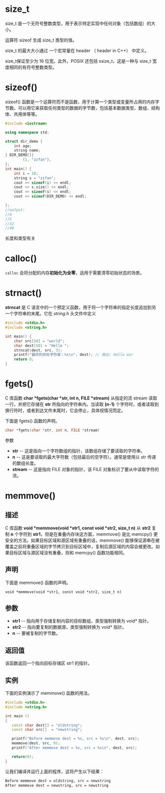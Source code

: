 # size_t

size_t 是一个无符号整数类型，用于表示特定实现中任何对象（包括数组）的大小。

运算符 sizeof 生成 size_t 类型的值。

size_t 的最大大小通过 一个宏常量在 header （ header in C++） 中定义。

size_t保证至少为 16 位宽。此外，POSIX 还包括 ssize_t，这是一种与 size_t 宽度相同的有符号整数类型。

# sizeof()

sizeof() 函数是一个运算符而不是函数，用于计算一个类型或变量所占用的内存字节数。可以用它来获取任何类型的数据的字节数，包括基本数据类型、数组、结构体、共用体等等。

```c++
#include <iostream>

using namespace std;

struct dir_demo {
    int age;
    string name;
} DIR_DEMO[]{
        {1, "zzfan"},
};
int main() {
    int i = 18;
    string s = "zzfan";
    cout << sizeof(i) << endl;
    cout << s.size() << endl;
    cout << sizeof(s) << endl;
    cout << sizeof(DIR_DEMO) << endl;

};
//output:
//4
//5
//32
//40
```

长度和类型有关



# calloc()

`calloc` 会将分配的内存**初始化为全零**，适用于需要清零初始状态的场景。



# strnact()

**strncat** 是 C 语言中的一个预定义函数，用于将一个字符串的指定长度追加到另一个字符串的末尾。它在 *string.h* 头文件中定义

```cpp
#include <stdio.h>
#include <string.h>

int main() {
    char src[50] = "world";
    char dest[50] = "Hello ";
    strncat(dest, src, 3);
    printf("最终的目标字符串：%s\n", dest); // 输出: Hello wor
    return 0;
}
```



# fgets()

C 库函数 **char \*fgets(char \*str, int n, FILE \*stream)** 从指定的流 stream 读取一行，并把它存储在 **str** 所指向的字符串内。当读取 **(n-1)** 个字符时，或者读取到换行符时，或者到达文件末尾时，它会停止，具体视情况而定。

下面是 fgets() 函数的声明。

```c
char *fgets(char *str, int n, FILE *stream)
```

参数

- **str** -- 这是指向一个字符数组的指针，该数组存储了要读取的字符串。
- **n** -- 这是要读取的最大字符数（包括最后的空字符）。通常是使用以 str 传递的数组长度。
- **stream** -- 这是指向 FILE 对象的指针，该 FILE 对象标识了要从中读取字符的流。

# memmove()

## 描述

C 库函数 **void \*memmove(void \*str1, const void \*str2, size_t n)** 从 **str2** 复制 **n** 个字符到 **str1**，但是在重叠内存块这方面，memmove() 是比 memcpy() 更安全的方法。如果目标区域和源区域有重叠的话，memmove() 能够保证源串在被覆盖之前将重叠区域的字节拷贝到目标区域中，复制后源区域的内容会被更改。如果目标区域与源区域没有重叠，则和 memcpy() 函数功能相同。

## 声明

下面是 memmove() 函数的声明。

```
void *memmove(void *str1, const void *str2, size_t n)
```

## 参数

- **str1** -- 指向用于存储复制内容的目标数组，类型强制转换为 void* 指针。
- **str2** -- 指向要复制的数据源，类型强制转换为 void* 指针。
- **n** -- 要被复制的字节数。

## 返回值

该函数返回一个指向目标存储区 str1 的指针。

## 实例

下面的实例演示了 memmove() 函数的用法。

```c++
#include <stdio.h>
#include <string.h>

int main ()
{
   const char dest[] = "oldstring";
   const char src[]  = "newstring";

   printf("Before memmove dest = %s, src = %s\n", dest, src);
   memmove(dest, src, 9);
   printf("After memmove dest = %s, src = %s\n", dest, src);

   return(0);
}
```

让我们编译并运行上面的程序，这将产生以下结果：

```bash
Before memmove dest = oldstring, src = newstring
After memmove dest = newstring, src = newstring
```
